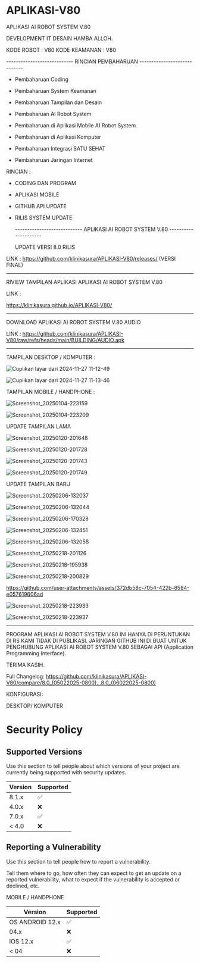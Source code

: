 # APLIKASI-V80
APLIKASI AI ROBOT SYSTEM V.80

DEVELOPMENT IT DESAIN HAMBA ALLOH.

KODE ROBOT : V80
KODE KEAMANAN : V80


  ---------------------------- RINCIAN PEMBAHARUAN -----------------------------

- Pembaharuan Coding

- Pembaharuan System Keamanan

- Pembaharuan Tampilan dan Desain

- Pembaharuan AI Robot System

- Pembaharuan di Aplikasi Mobile AI Robot System

- Pembaharuan di Aplikasi Komputer

- Pembaharuan Integrasi SATU SEHAT

- Pembaharuan Jaringan Internet


RINCIAN :

- CODING DAN PROGRAM

- APLIKASI MOBILE

- GITHUB API UPDATE

- RILIS SYSTEM UPDATE


  ---------------------------- APLIKASI AI ROBOT SYSTEM V.80 ---------------------

  UPDATE VERSI 8.0 RILIS

 LINK : https://github.com/klinikasura/APLIKASI-V80/releases/ (VERSI FINAL)

  ----------------------------------------------------------------------------------

  RIVIEW TAMPILAN APLIKASI APLIKASI AI ROBOT SYSTEM V.80

LINK :

https://klinikasura.github.io/APLIKASI-V80/

  ----------------------------------------------------------------------------------
  
DOWNLOAD APLIKASI AI ROBOT SYSTEM V.80 AUDIO

LINK : https://github.com/klinikasura/APLIKASI-V80/raw/refs/heads/main/BUILDING/AUDIO.apk

  -----------------------------------------------------------------------------------

TAMPILAN DESKTOP / KOMPUTER :

  ![Cuplikan layar dari 2024-11-27 11-12-49](https://github.com/user-attachments/assets/608bcddc-ae4b-4033-bb8f-c51950cb20b1)

  ![Cuplikan layar dari 2024-11-27 11-13-46](https://github.com/user-attachments/assets/0ff2938b-16a1-4936-87eb-260ae0320c1b)

TAMPILAN MOBILE / HANDPHONE : 

![Screenshot_20250104-223159](https://github.com/user-attachments/assets/5f966a2b-f9ea-4a18-af37-1b34ec253012)

![Screenshot_20250104-223209](https://github.com/user-attachments/assets/045974df-32ea-44df-9e9f-db4e75f757f5)



UPDATE TAMPILAN LAMA


![Screenshot_20250120-201648](https://github.com/user-attachments/assets/ded279ef-f868-4d9c-ae55-82e2eee2b9e2)

![Screenshot_20250120-201728](https://github.com/user-attachments/assets/6bcbafa3-057d-45d1-8149-229fe336dc7f)


![Screenshot_20250120-201743](https://github.com/user-attachments/assets/b3b7ba8b-15e0-47d0-bd81-23880cde3709)


![Screenshot_20250120-201749](https://github.com/user-attachments/assets/ee35eff1-9659-4aa8-84ce-766bd71a8186)



UPDATE TAMPILAN BARU

![Screenshot_20250206-132037](https://github.com/user-attachments/assets/ca6e467b-ba72-41ce-80e8-8990e000441c)


![Screenshot_20250206-132044](https://github.com/user-attachments/assets/a882411d-7cab-4105-b666-5779d71b78b6)


![Screenshot_20250206-170328](https://github.com/user-attachments/assets/926ab3bf-3a8f-4d6c-9f7a-46c98555ebf4)


![Screenshot_20250206-132451](https://github.com/user-attachments/assets/eae9732b-fca5-4322-8fdf-522f711bd11b)


![Screenshot_20250206-132058](https://github.com/user-attachments/assets/944dac87-4181-472d-8e2c-c72d7d1d9c6c)


![Screenshot_20250218-201126](https://github.com/user-attachments/assets/8023aeda-adab-47df-a5e9-17cc8f2f2a65)


![Screenshot_20250218-195938](https://github.com/user-attachments/assets/ab9fcd86-85b8-4c4e-a0ed-948caae832df)


![Screenshot_20250218-200829](https://github.com/user-attachments/assets/2c9f30f4-fd59-483d-bbc9-c01f62457a42)


https://github.com/user-attachments/assets/372db58c-7054-422b-8584-e057619606ad


![Screenshot_20250218-223933](https://github.com/user-attachments/assets/29cb1318-8f88-475c-871c-39afbb6cbf2e)


![Screenshot_20250218-223937](https://github.com/user-attachments/assets/9002afe9-c846-404e-93a6-7e1e4d78d080)


  -----------------------------------------------------------------------------------

 PROGRAM APLIKASI AI ROBOT SYSTEM V.80 INI HANYA DI PERUNTUKAN DI RS KAMI TIDAK DI PUBLIKASI.
JARINGAN GITHUB INI DI BUAT UNTUK PENGHUBUNG APLIKASI AI ROBOT SYSTEM V.80 SEBAGAI API (Application Programming Interface).

TERIMA KASIH.

Full Changelog: https://github.com/klinikasura/APLIKASI-V80/compare/8.0_(05022025-0800)...8.0_(06022025-0800)


KONFIGURASI:

DESKTOP/ KOMPUTER 

# Security Policy

## Supported Versions

Use this section to tell people about which versions of your project are
currently being supported with security updates.

| Version | Supported          |
| ------- | ------------------ |
| 8.1.x   | :white_check_mark: |
| 4.0.x   | :x:                |
| 7.0.x   | :white_check_mark: |
| < 4.0   | :x:                |

## Reporting a Vulnerability

Use this section to tell people how to report a vulnerability.

Tell them where to go, how often they can expect to get an update on a
reported vulnerability, what to expect if the vulnerability is accepted or
declined, etc.



MOBILE / HANDPHONE 


| Version | Supported          |
| ------- | ------------------ |
| OS ANDROID 12.x   | :white_check_mark: |
| 04.x   | :x:                |
| IOS 12.x   | :white_check_mark: |
| < 04  | :x:
